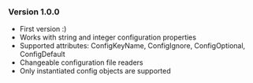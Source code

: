 ﻿### Version 1.0.0

*  First version :)
*  Works with string and integer configuration properties
*  Supported attributes: ConfigKeyName, ConfigIgnore, ConfigOptional, ConfigDefault
*  Changeable configuration file readers
*  Only instantiated config objects are supported